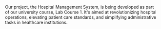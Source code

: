 Our project, the Hospital Management System, is being developed as part of our university course, Lab Course 1. It's aimed at revolutionizing hospital operations, elevating patient care standards, and simplifying administrative tasks in healthcare institutions.

